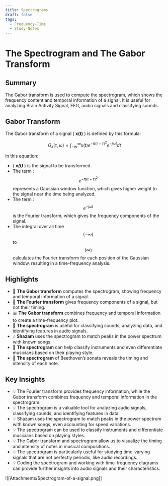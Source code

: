 ```yaml
---
title: Spectrograms
draft: false
tags:
  - Frequency-Time
  - Study-Notes
---
```

# The Spectrogram and The Gabor Transform

## Summary

The Gabor transform is used to compute the spectrogram, which shows the frequency content and temporal information of a signal. It is useful for analyzing Brain Activity Signal, EEG, audio signals and classifying sounds.

## Gabor Transform

The Gabor transform of a signal ( **x(t)** ) is defined by this formula:

$$G_x(\tau, \omega) = \int_{-\infty}^{\infty} x(t) e^{-\pi (t-\tau)^2} e^{-j\omega t} dt$$

In this equation:

- ( ***x(t)*** ) is the signal to be transformed.
- The term : $$e^{-\pi (t-\tau)^2}$$represents a Gaussian window function, which gives higher weight to the signal near the time being analyzed.
- The term : $$e^{-j\omega t}$$ is the Fourier transform, which gives the frequency components of the signal.
- The integral over all time $$(-\infty)$$ to $$(\infty)$$ calculates the Fourier transform for each position of the Gaussian window, resulting in a time-frequency analysis.

## Highlights

- 🎵 **The Gabor transform** computes the spectrogram, showing frequency and temporal information of a signal.
- 🎹 **The Fourier transform** gives frequency components of a signal, but not their timing.
- 📊 **The Gabor transform** combines frequency and temporal information to create a time-frequency plot.
- 🌊 **The spectrogram** is useful for classifying sounds, analyzing data, and identifying features in audio signals.
- 🎶 **Shazam** uses the spectrogram to match peaks in the power spectrum with known songs.
- 🎸 **The spectrogram** can help classify instruments and even differentiate musicians based on their playing style.
- 🎹 **The spectrogram** of Beethoven’s sonata reveals the timing and intensity of each note.

## Key Insights

- 💡 The Fourier transform provides frequency information, while the Gabor transform combines frequency and temporal information in the spectrogram.
- 💡 The spectrogram is a valuable tool for analyzing audio signals, classifying sounds, and identifying features in data.
- 💡 Shazam uses the spectrogram to match peaks in the power spectrum with known songs, even accounting for speed variations.
- 💡 The spectrogram can be used to classify instruments and differentiate musicians based on playing styles.
- 💡 The Gabor transform and spectrogram allow us to visualize the timing and intensity of notes in musical compositions.
- 💡 The spectrogram is particularly useful for studying time-varying signals that are not perfectly periodic, like audio recordings.
- 💡 Coding the spectrogram and working with time-frequency diagrams can provide further insights into audio signals and their characteristics.

![[Attachments/Spectrogram-of-a-signal.png]]
